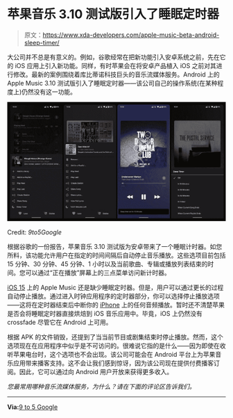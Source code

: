 # 苹果音乐 3.10 测试版引入了睡眠定时器

> 原文：<https://www.xda-developers.com/apple-music-beta-android-sleep-timer/>

大公司并不总是有意义的。例如，谷歌经常在把新功能引入安卓系统之前，先在它的 iOS 应用上引入新功能。同样，有时苹果会在将安卓产品植入 iOS 之前对其进行修改。最新的案例围绕着库比蒂诺科技巨头的音乐流媒体服务。Android 上的 Apple Music 3.10 测试版引入了睡眠定时器——该公司自己的操作系统(在某种程度上)仍然没有这一功能。

 <picture>![Apple Music 3.10 beta for Android introduces a Sleep Timer](img/b148c9106a2e72d0938d3ef79c83c9b0.png)</picture> 

Credit: *9to5Google*

根据谷歌的一份报告，苹果音乐 3.10 测试版为安卓带来了一个睡眠计时器。如您所料，该功能允许用户在指定的时间间隔后自动停止音乐播放。这些选项目前包括 15 分钟、30 分钟、45 分钟、1 小时以及当前歌曲、专辑或播放列表结束的时间。您可以通过“正在播放”屏幕上的三点菜单访问新计时器。

[iOS 15](https://www.xda-developers.com/ios-15) 上的 Apple Music 还是缺少睡眠定时器。但是，用户可以通过更长的过程自动停止播放。通过进入时钟应用程序的定时器部分，你可以选择停止播放选项——这将在定时器结束后中断你的 [iPhone](https://www.xda-developers.com/best-iphone/) 上的任何音频播放。暂时还不清楚苹果是否会将睡眠定时器直接烘焙到 iOS 音乐应用中。毕竟，iOS 上仍然没有 crossfade 尽管它在 Android 上可用。

根据 APK 的文件销毁，还提到了当当前节目或剧集结束时停止播放。然而，这个选项现在在应用程序中似乎是不可访问的。很难说它指的是什么——因为即使在收听苹果电台时，这个选项也不会出现。该公司可能会在 Android 平台上为苹果音乐应用带来播客支持。这不会让我们感到惊讶，因为该公司现在提供付费播客订阅。因此，它可以通过向 Android 用户开放来获得更多收入。

*您最常用哪种音乐流媒体服务，为什么？请在下面的评论区告诉我们。*

* * *

**Via:**[9 to 5 Google](https://9to5google.com/2022/05/03/apple-music-sleep-timer/)